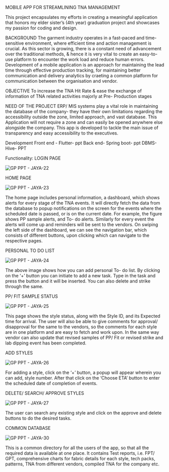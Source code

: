 MOBILE APP FOR 
STREAMLINING TNA MANAGEMENT




This project encapsulates my efforts in creating a meaningful application that honors my elder sister’s (4th year) graduation project and  showcases my passion for coding and design.

BACKGROUND
The garment industry operates in a fast-paced and time-sensitive environment, where efficient time and action management is crucial. As this sector is growing, there is a constant need of advancement over the traditional methods, & hence it is very vital to create an easy-to-use platform to encounter the work load and reduce human errors. 
Development of a mobile application is an approach for maintaining the lead time through effective production tracking, for maintaining better communication and delivery analytics by craeting a common platform for communication between the organisation and vendor. 

OBJECTIVE
To increase the TNA Hit Rate & ease the exchange of information of TNA related activities majorly at Pre- Production stages

NEED OF THE PROJECT 
ERP/ MIS systems play a vital role in maintaining the database of the company- they have their own limitations regarding the accessibility outside the zone, limited approach, and vast database. 
This Application will not require a zone and can easily be opened anywhere else alongside the company. This app is developed to tackle the main issue of transparency and easy accessibility to the executives.

Development
Front end - Flutter- ppt 
Back end- Spring boot- ppt 
DBMS- Hive- PPT 


Functionality:
LOGIN PAGE


![GP PPT - JAYA-22](https://github.com/Utkarsh-m08/Nico-TNA-2/assets/139049170/7953bcaf-e0f4-4a3f-9c6b-38d0502bde68)



HOME PAGE 


![GP PPT - JAYA-23](https://github.com/Utkarsh-m08/Nico-TNA-2/assets/139049170/3f1d60ef-2752-4f47-9b52-623514bb5605)



 


The home page includes personal information, a dashboard, which shows alerts for every stage of the TNA events. It will directly fetch the data from the database to popup notifications on the screen for the events where the scheduled date is passed, or is on the current date. 
For example, the figure shows PP sample alerts, and To- do alerts. 
Similarly for every event the alerts will come up and reminders will be sent to the vendors. 
On swiping the left side of the dashboard, we can see the navigation bar, which consists of different buttons, upon clicking which can navigate to the respective pages. 









PERSONAL TO DO LIST 


![GP PPT - JAYA-24](https://github.com/Utkarsh-m08/Nico-TNA-2/assets/139049170/579132c6-0f61-4e8a-94bb-84a2934ce4dc)


 

The above image shows how you can add personal To- do list. By clicking on the ‘+’ button you can initiate to add a new task. Type in the task and press the button and it will be inserted. You can also delete and strike through the same.   















PP/ FIT SAMPLE STATUS


![GP PPT - JAYA-25](https://github.com/Utkarsh-m08/Nico-TNA-2/assets/139049170/0d232cb4-70eb-457d-97b8-6237d2a91dd3)

 


This page shows the style status, along with the Style ID, and its Expected time for arrival. The user will also be able to give comments for approval/ disapproval for the same to the vendors, so the comments for each style are in one platform and are easy to fetch and work upon. 
In the same way vendor can also update that revised samples of PP/ Fit or revised strike and lab dipping event has been completed. 











ADD STYLES 

![GP PPT - JAYA-26](https://github.com/Utkarsh-m08/Nico-TNA-2/assets/139049170/4cf059cc-c1b6-435e-90cf-c871f391256a)

 



For adding a style, click on the ‘+’ button, a popup will appear wherein you can add, style number. After that click on the ‘Choose ETA’ button to enter the scheduled date of completion of events. 














DELETE/ SEARCH/ APPROVE STYLES

![GP PPT - JAYA-27](https://github.com/Utkarsh-m08/Nico-TNA-2/assets/139049170/7cf49ba7-9bd9-45b1-9531-7e6a6a1a8b57)






The user can search any existing style and click on the approve and delete buttons to do the desired tasks. 













COMMON DATABASE 


![GP PPT - JAYA-30](https://github.com/Utkarsh-m08/Nico-TNA-2/assets/139049170/2fed9fe1-7aef-482a-9a8e-e4f1ce4ada7a)





This is a common directory for all the users of the app, so that all the required data is available at one place. It contains Test reports, i.e. FPT/ GPT, comprehensive charts for fabric details for each style, tech packs, patterns, TNA from different vendors, compiled TNA for the company etc. 









